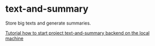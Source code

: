# text-and-summary
Store big texts and generate summaries.

[Tutorial how to start project text-and-summary backend on the local machine](./project-text-and-summary/README.md)

